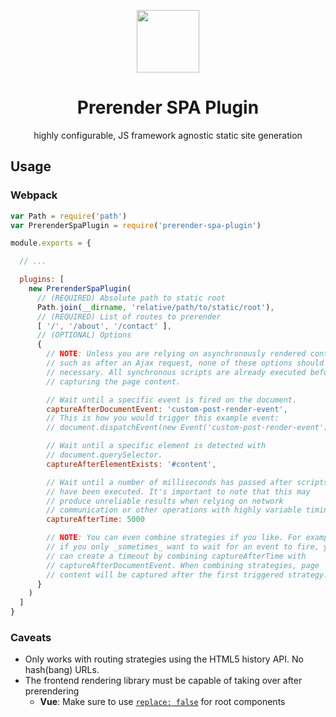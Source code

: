 <p align="center"><img width="100" src="https://github.com/chrisvfritz/prerender-spa-plugin/blob/master/art/logo.png?raw=true"></p>

<h1 align="center">Prerender SPA Plugin</h1>

<p align="center">highly configurable, JS framework agnostic static site generation</p>

## Usage

### Webpack

``` js
var Path = require('path')
var PrerenderSpaPlugin = require('prerender-spa-plugin')

module.exports = {

  // ...

  plugins: [
    new PrerenderSpaPlugin(
      // (REQUIRED) Absolute path to static root
      Path.join(__dirname, 'relative/path/to/static/root'),
      // (REQUIRED) List of routes to prerender
      [ '/', '/about', '/contact' ],
      // (OPTIONAL) Options
      {
        // NOTE: Unless you are relying on asynchronously rendered content,
        // such as after an Ajax request, none of these options should be
        // necessary. All synchronous scripts are already executed before
        // capturing the page content.

        // Wait until a specific event is fired on the document.
        captureAfterDocumentEvent: 'custom-post-render-event',
        // This is how you would trigger this example event:
        // document.dispatchEvent(new Event('custom-post-render-event'))

        // Wait until a specific element is detected with
        // document.querySelector.
        captureAfterElementExists: '#content',

        // Wait until a number of milliseconds has passed after scripts
        // have been executed. It's important to note that this may
        // produce unreliable results when relying on network
        // communication or other operations with highly variable timing.
        captureAfterTime: 5000

        // NOTE: You can even combine strategies if you like. For example,
        // if you only _sometimes_ want to wait for an event to fire, you
        // can create a timeout by combining captureAfterTime with
        // captureAfterDocumentEvent. When combining strategies, page
        // content will be captured after the first triggered strategy.
      }
    )
  ]
}
```

### Caveats

- Only works with routing strategies using the HTML5 history API. No hash(bang) URLs.
- The frontend rendering library must be capable of taking over after prerendering
  - __Vue__: Make sure to use [`replace: false`](http://vuejs.org/api/#replace) for root components
